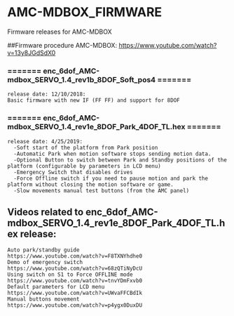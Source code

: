 # AMC-MDBOX_FIRMWARE
Firmware releases for AMC-MDBOX

##Firmware procedure AMC-MDBOX:
https://www.youtube.com/watch?v=13y8JGdSdX0


### ======= enc_6dof_AMC-mdbox_SERVO_1.4_rev1b_8DOF_Soft_pos4 ======= 
```
release date: 12/10/2018: 
Basic firmware with new IF (FF FF) and support for 8DOF
```


### ======= enc_6dof_AMC-mdbox_SERVO_1.4_rev1e_8DOF_Park_4DOF_TL.hex ======= 

```
release date: 4/25/2019: 
  -Soft start of the platform from Park position
  -Automatic Park when motion software stops sending motion data.
  -Optional Button to switch between Park and Standby positions of the platform (configurable by parameters in LCD menu)
  -Emergency Switch that disables drives
  -Force Offline switch if you need to pause motion and park the platform without closing the motion software or game.
  -Slow movements manual test buttons (from the AMC panel)
```



## Videos related to enc_6dof_AMC-mdbox_SERVO_1.4_rev1e_8DOF_Park_4DOF_TL.hex release:
```
Auto park/standby guide
https://www.youtube.com/watch?v=F8TXNYhdhe0
Demo of emergency switch
https://www.youtube.com/watch?v=68zQTiNyDcU
Using switch on S1 to Force OFFLINE mode
https://www.youtube.com/watch?v=tnvYDmFxvb0
Default parameters for LCD menu
https://www.youtube.com/watch?v=UWvaFFCBdIk
Manual buttons movement
https://www.youtube.com/watch?v=p4ygx0DuxDU
```

